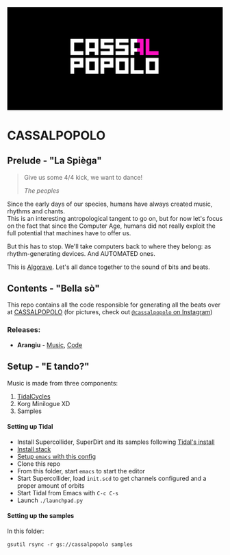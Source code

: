 ![CASSALPOPOLO Logo](https://github.com/f-f/CASSALPOPOLO/raw/master/logo/CASSALPOPOLO.png)

# CASSALPOPOLO

## Prelude - "La Spièga"

> Give us some 4/4 kick, we want to dance!
>
> *The peoples*

Since the early days of our species, humans have always created music, rhythms and chants.  
This is an interesting antropological tangent to go on, but for now let's focus on the fact that since the Computer Age,
humans did not really exploit the full potential that machines have to offer us.

But this has to stop. We'll take computers back to where they belong: as rhythm-generating devices.
And AUTOMATED ones.

This is [Algorave]. Let's all dance together to the sound of bits and beats.

## Contents - "Bella sò"

This repo contains all the code responsible for generating all the beats over at [CASSALPOPOLO] (for pictures, check out [`@cassalpopolo` on Instagram][instagram])

### Releases:

* **Arangiu** - [Music](), [Code](releases/arangiu)

## Setup - "E tando?"

Music is made from three components:

1. [TidalCycles](https://tidalcycles.org/)
2. Korg Minilogue XD
3. Samples

#### Setting up Tidal

- Install Supercollider, SuperDirt and its samples following [Tidal's install](https://tidalcycles.org/index.php/Installation)
- [Install stack](https://docs.haskellstack.org/en/stable/install_and_upgrade/)
- [Setup `emacs` with this config](https://github.com/f-f/home/blob/8b40d0559216f2f85f6cb5c369ebdf13dc9555f9/.spacemacs#L473-L477)
- Clone this repo
- From this folder, start `emacs` to start the editor
- Start Supercollider, load `init.scd` to get channels configured and a proper amount of orbits
- Start Tidal from Emacs with `C-c C-s`
- Launch `./launchpad.py`

#### Setting up the samples

In this folder:
```
gsutil rsync -r gs://cassalpopolo samples
```

[Algorave]: https://algorave.com/
[CASSALPOPOLO]: https://soundcloud.com/cassalpopolo
[instagram]: https://www.instagram.com/cassalpopolo

